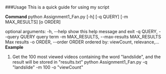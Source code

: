 ###Usage
This is a quick guide for using my script

**Command**
python Assignment1_Fan.py [-h] [-q QUERY] [-m MAX_RESULTS] [o ORDER]

optional arguments:
  -h, --help            show this help message and exit
  -q QUERY, --query QUERY
                        query term
  -m MAX_RESULTS, --max-results MAX_RESULTS
                        Max results
  -o ORDER, --order ORDER
                        ordered by: viewCount, relevance,...
  **Example**
  1. Get the 100 most viewed  videos containing the word "landslide", and the
  result will be stored in "results.txt"
  python Assignment1_Fan.py -q "landslide" -m 100 -o "viewCount"

